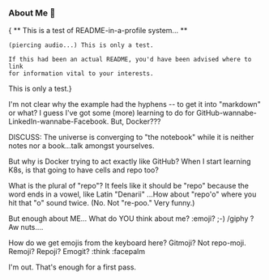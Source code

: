 ### About Me 👋
{
** This is a test of README-in-a-profile system... **

    (piercing audio...) This is only a test.

    If this had been an actual README, you'd have been advised where to link
    for information vital to your interests. 

This is only a test.}

I'm not clear why the example had the hyphens -- to get it into "markdown" or what?
I guess I've got some (more) learning to do for GitHub-wannabe-LinkedIn-wannabe-Facebook.
But, Docker???

DISCUSS: The universe is converging to "the notebook" while it is neither notes nor a book...talk amongst yourselves.

But why is Docker trying to act exactly like GitHub? When I start learning K8s, is that going to have cells and repo too?

What is the plural of "repo"? It feels like it should be "repo" because the word ends in a vowel, 
like Latin "Denarii" ...How about "repo'o" where you hit that "o" sound twice. (No. Not "re-poo." Very funny.)

But enough about ME... What do YOU think about me? :emoji? ;-) /giphy ? Aw nuts....

How do we get emojis from the keyboard here? Gitmoji? Not repo-moji. Remoji? Repoji? Emogit? :think :facepalm

I'm out. That's enough for a first pass.
